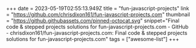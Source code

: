 +++
date = 2023-05-19T02:55:13.949Z
title = "fun-javascript-projects"
link = "https://github.com/chrisdixon161/fun-javascript-projects.com"
thumbnail = "https://github.githubassets.com/pinned-octocat.svg"
snippet="Final code & stepped projects solutions for fun-javascript-projects.com - GitHub - chrisdixon161/fun-javascript-projects.com: Final code & stepped projects solutions for fun-javascript-projects.com"
tags = ["awesome-list"]
+++
